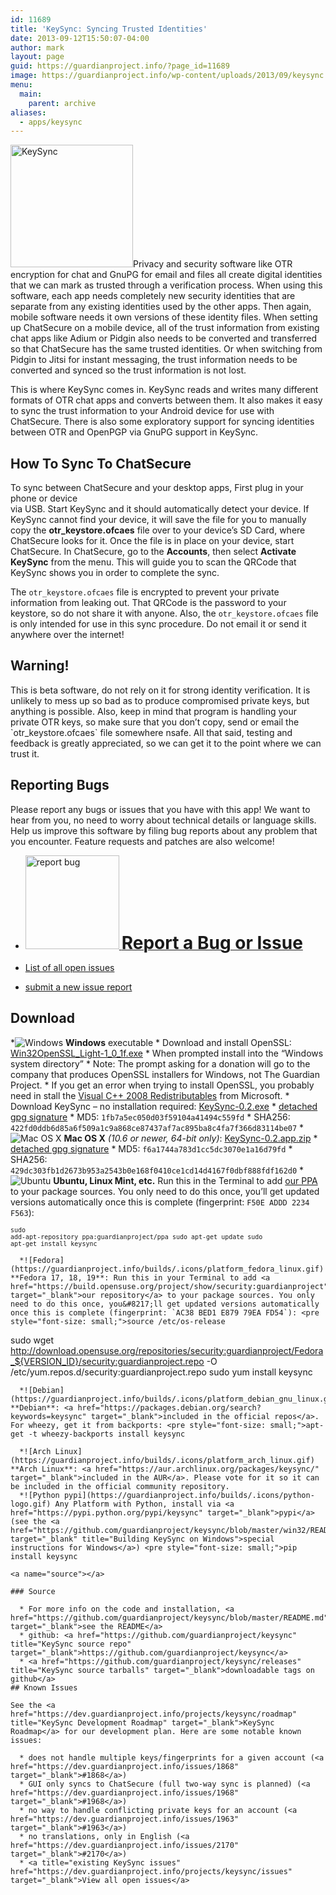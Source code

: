 ```yaml
---
id: 11689
title: 'KeySync: Syncing Trusted Identities'
date: 2013-09-12T15:50:07-04:00
author: mark
layout: page
guid: https://guardianproject.info/?page_id=11689
image: https://guardianproject.info/wp-content/uploads/2013/09/keysync.png
menu:
  main:
    parent: archive
aliases:
  - apps/keysync
---
```

[<img src="https://guardianproject.info/wp-content/uploads/2013/09/keysync.png" alt="KeySync" width="196" height="196" class="alignright size-full wp-image-11797" srcset="https://guardianproject.info/wp-content/uploads/2013/09/keysync.png 256w, https://guardianproject.info/wp-content/uploads/2013/09/keysync-150x150.png 150w" sizes="(max-width: 196px) 100vw, 196px" />](https://guardianproject.info/wp-content/uploads/2013/09/keysync.png)Privacy and security software like OTR encryption for chat and GnuPG for email and files all create digital identities that we can mark as trusted through a verification process. When using this software, each app needs completely new security identities that are separate from any existing identities used by the other apps. Then again, mobile software needs it own versions of these identity files. When setting up ChatSecure on a mobile device, all of the trust information from existing chat apps like Adium or Pidgin also needs to be converted and transferred so that ChatSecure has the same trusted identities. Or when switching from Pidgin to Jitsi for instant messaging, the trust information needs to be converted and synced so the trust information is not lost.

This is where KeySync comes in. KeySync reads and writes many different formats of OTR chat apps and converts between them. It also makes it easy to sync the trust information to your Android device for use with ChatSecure. There is also some exploratory support for syncing identities between OTR and OpenPGP via GnuPG support in KeySync.

## How To Sync To ChatSecure

To sync between ChatSecure and your desktop apps, First plug in your phone or device  
via USB. Start KeySync and it should automatically detect your device. If KeySync cannot find your device, it will save the file for you to manually copy the **otr_keystore.ofcaes** file over to your device&#8217;s SD Card, where ChatSecure looks for it. Once the file is in place on your device, start ChatSecure. In ChatSecure, go to the **Accounts**, then select **Activate KeySync** from the menu. This will guide you to scan the QRCode that KeySync shows you in order to complete the sync.

The `otr_keystore.ofcaes` file is encrypted to prevent your private information from leaking out. That QRCode is the password to your keystore, so do not share it with anyone. Also, the `otr_keystore.ofcaes` file is only intended for use in this sync procedure. Do not email it or send it anywhere over the internet!

## Warning!

This is beta software, do not rely on it for strong identity verification. It is unlikely to mess up so bad as to produce compromised private keys, but anything is possible. Also, keep in mind that program is handling your private OTR keys, so make sure that you don&#8217;t copy, send or email the \`otr_keystore.ofcaes\` file somewhere nsafe. All that said, testing and feedback is greatly appreciated, so we can get it to the point where we can trust it.

## Reporting Bugs

Please report any bugs or issues that you have with this app! We want to hear from you, no need to worry about technical details or language skills. Help us improve this software by filing bug reports about any problem that you encounter. Feature requests and patches are also welcome!

  * [<img src="https://guardianproject.info/wp-content/uploads/2011/02/reportbug-150x150.jpg" alt="report bug" width="150" height="150" class="size-thumbnail wp-image-12362" srcset="https://guardianproject.info/wp-content/uploads/2011/02/reportbug-150x150.jpg 150w, https://guardianproject.info/wp-content/uploads/2011/02/reportbug-100x100.jpg 100w, https://guardianproject.info/wp-content/uploads/2011/02/reportbug-200x200.jpg 200w, https://guardianproject.info/wp-content/uploads/2011/02/reportbug.jpg 225w" sizes="(max-width: 150px) 100vw, 150px" /> <strong style="font-size: 200%">Report a Bug or Issue</strong>](https://dev.guardianproject.info/projects/keysync/issues/new)

  * <a href="https://dev.guardianproject.info/projects/keysync/issues?query_id=27" title="Issue Tracker" target="_blank">List of all open issues</a>
  * <a href="https://dev.guardianproject.info/projects/keysync/issues/new" title="New Issue Tracker" target="_blank">submit a new issue report</a>

<a name="download"></a>

## Download

  *![Windows](https://guardianproject.info/builds/.icons/platform_windows.gif) **Windows** executable 
      * Download and install OpenSSL: [Win32OpenSSL\_Light-1\_0_1f.exe](https://slproweb.com/download/Win32OpenSSL_Light-1_0_1f.exe)
      * When prompted install into the &#8220;Windows system directory&#8221;
      * Note: The prompt asking for a donation will go to the company that produces OpenSSL installers for Windows, not The Guardian Project.
      * If you get an error when trying to install OpenSSL, you probably need in stall the [Visual C++ 2008 Redistributables](https://www.microsoft.com/downloads/details.aspx?familyid=9B2DA534-3E03-4391-8A4D-074B9F2BC1BF) from Microsoft.
      * Download KeySync &#8211; no installation required: [KeySync-0.2.exe](https://guardianproject.info/releases/KeySync-0.2.exe) 
          * [detached gpg signature](https://guardianproject.info/releases/KeySync-0.2.exe.asc)
          * MD5: `1fb7a5ec050d03f59104a41494c559fd`
          * SHA256: `422fd0ddb6d85a6f509a1c9a868ce87437af7ac895ba8c4fa7f366d83114be07`
      *![Mac OS X](https://guardianproject.info/builds/.icons/platform_mac_os_x.gif) **Mac OS X** _(10.6 or newer, 64-bit only)_: [KeySync-0.2.app.zip](https://guardianproject.info/releases/KeySync-0.2.app.zip) 
          * [detached gpg signature](https://guardianproject.info/releases/KeySync-0.2.app.zip.sig)
          * MD5: `f6a1744a783d1cc5dc3070e1a16d79fd`
          * SHA256: `429dc303fb1d2673b953a2543b0e168f0410ce1cd14d4167f0dbf888fdf162d0`
      *![Ubuntu](https://guardianproject.info/builds/.icons/platform_ubuntu_linux.gif) **Ubuntu, Linux Mint, etc.** Run this in the Terminal to add <a href="https://launchpad.net/~guardianproject/+archive/ppa/" title="Guardian Project PPA on Launchpad" target="_blank">our PPA</a> to your package sources. You only need to do this once, you&#8217;ll get updated versions automatically once this is complete (fingerprint: `F50E ADDD 2234 F563`): <pre style="font-size: small;">sudo add-apt-repository ppa:guardianproject/ppa
sudo apt-get update
sudo apt-get install keysync
</pre>
    
      *![Fedora](https://guardianproject.info/builds/.icons/platform_fedora_linux.gif) **Fedora 17, 18, 19**: Run this in your Terminal to add <a href="https://build.opensuse.org/project/show/security:guardianproject"  target="_blank">our repository</a> to your package sources. You only need to do this once, you&#8217;ll get updated versions automatically once this is complete (fingerprint: `AC38 BED1 E879 79EA FD54`): <pre style="font-size: small;">source /etc/os-release
sudo wget http://download.opensuse.org/repositories/security:guardianproject/Fedora_${VERSION_ID}/security:guardianproject.repo -O /etc/yum.repos.d/security:guardianproject.repo
sudo yum install keysync
</pre>
    
      *![Debian](https://guardianproject.info/builds/.icons/platform_debian_gnu_linux.gif) **Debian**: <a href="https://packages.debian.org/search?keywords=keysync" target="_blank">included in the official repos</a>. For wheezy, get it from backports: <pre style="font-size: small;">apt-get -t wheezy-backports install keysync
</pre>
    
      *![Arch Linux](https://guardianproject.info/builds/.icons/platform_arch_linux.gif) **Arch Linux**: <a href="https://aur.archlinux.org/packages/keysync/" target="_blank">included in the AUR</a>. Please vote for it so it can be included in the official community repository. 
      *![Python pypi](https://guardianproject.info/builds/.icons/python-logo.gif) Any Platform with Python, install via <a href="https://pypi.python.org/pypi/keysync" target="_blank">pypi</a> (see the <a href="https://github.com/guardianproject/keysync/blob/master/win32/README.md" target="_blank" title="Building KeySync on Windows">special instructions for Windows</a>) <pre style="font-size: small;">pip install keysync
</pre></ul> 
    
    <a name="source"></a>
    
    ### Source
    
      * For more info on the code and installation, <a href="https://github.com/guardianproject/keysync/blob/master/README.md" target="_blank">see the README</a>
      * github: <a href="https://github.com/guardianproject/keysync" title="KeySync source repo" target="_blank">https://github.com/guardianproject/keysync</a>
      * <a href="https://github.com/guardianproject/keysync/releases" title="KeySync source tarballs" target="_blank">downloadable tags on github</a>
    ## Known Issues
    
    See the <a href="https://dev.guardianproject.info/projects/keysync/roadmap" title="KeySync Development Roadmap" target="_blank">KeySync Roadmap</a> for our development plan. Here are some notable known issues:
    
      * does not handle multiple keys/fingerprints for a given account (<a href="https://dev.guardianproject.info/issues/1868" target="_blank">#1868</a>)
      * GUI only syncs to ChatSecure (full two-way sync is planned) (<a href="https://dev.guardianproject.info/issues/1968" target="_blank">#1968</a>)
      * no way to handle conflicting private keys for an account (<a href="https://dev.guardianproject.info/issues/1963" target="_blank">#1963</a>)
      * no translations, only in English (<a href="https://dev.guardianproject.info/issues/2170" target="_blank">#2170</a>)
      * <a title="existing KeySync issues" href="https://dev.guardianproject.info/projects/keysync/issues" target="_blank">View all open issues</a>